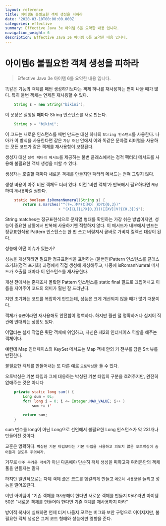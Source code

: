 ```yaml
---
layout: reference
title: 아이템6 불필요한 객체 생성을 피하라
date: '2020-03-10T00:00:00.000Z'
categories: effective
summary: Effective Java 3e 아이템 6을 요약한 내용 입니다.
navigation_weight: 6
description: Effective Java 3e 아이템 6를 요약한 내용 입니다.
---
```


# 아이템6 불필요한 객체 생성을 피하라

> Effective Java 3e 아이템 6를 요약한 내용 입니다.

똑같은 기능의 객체를 매번 생성하기보다는 객체 하나를 재사용하는 편이 나을 때가 많다. 특히 불변 객체는 언제든 재사용할 수 있다.

```java
    String s = new String("bikini");
```

이 문장은 실행될 때마다 String 인스턴스를 새로 만든다.

```java
    String s = "bikini";
```

이 코드는 새로운 인스턴스를 매번 만드는 대신 하나의 `String 인스턴스`를 사용한다. 나아가 이 방식을 사용한다면 같은 `가상 머신` 안에서 이와 똑같은 문자열 리터럴을 사용하는 모든 코드가 같은 객체를 재사용함이 보장된다.

생성자 대신 `정적 팩터리 메서드`를 제공하는 불변 클래스에서는 정적 팩터리 메서드를 사용해 불필요한 객체 생성을 피할 수 있다.

생성자는 호출할 때마다 새로운 객체를 만들지만 팩터리 메서드는 전혀 그렇지 않다.

생성 비용이 아주 비싼 객체도 더러 있다. 이런 '비싼 객체'가 반복해서 필요하다면 `캐싱`하여 `재사용`하길 권한다.

```java
    static boolean isRomanNumeral(String s) {
        return s.marches("^(?=.)M*(C[MD] }D?C{0,3})"
                        + "(X[CL]}L?X{0,3})(I[XV]|V?I{0,3})$");
```

String.matches는 정규표현식으로 문자열 형태를 확인하는 가장 쉬운 방법이지만, 성능이 중요한 상황에서 반복해 사용하기엔 적합하지 않다. 이 메서드가 내부에서 만드는 정규표현식용 Pattern 인스턴스는 한 번 쓰고 버렺져서 곧바로 가비지 컬렉션 대상이 된다.

성능에 어떤 이슈가 있는가?

성능을 개선하려면 필요한 정규표현식을 표현하는 \(불변인\)Pattern 인스턴스를 클래스 초기화\(정적 포기화\) 과정에서 직접 생성해 캐싱해두고, 나중에 isRomanNumral 메서드가 호출될 때마다 이 인스턴스를 재사용한다.

개선 전에서는 존재조차 몰랐던 Pattern 인스턴스를 static final 필드로 끄집어내고 이름을 지어주어 코드의 의미가 훨씬 잘 드러난다.

지연 초기화는 코드를 복잡하게 만드는데, 성능은 크게 개선되지 않을 때가 많기 때문이다.

객체가 `불변`이라면 재사용해도 안전함이 명백하다. 하지만 훨씬 덜 명확하거나 심지어 직관에 반대되는 상황도 있다.

어댑터는 실제 작업은 뒷단 객체에 위임하고, 자신은 제2의 인터페이스 역할을 해주는 객체이다.

예컨테 Map 인터페이스의 KeySet 메서드는 Map 객체 안의 키 전부를 담은 Srt 뷰를 반환한다.

불필요한 객체를 만들어내는 또 다른 예로 `오토박싱`을 들 수 있다.

오토박싱은 기본 타입과 그에 대응하는 박싱된 기본 타입의 구분을 흐려주지만, 완전히 없애주는 것은 아니다

```java
    private static long sum() {
        Long sum = 0L;
        for( long i = 0; i <= Integer.MAX_VALUE; i++ )
            sum += i'

        return sum;
    }
```

sum 변수를 long이 아닌 Long으로 선언해서 불필요한 Long 인스턴스가 약 231개나 만들어진 것이다.

교훈은 명확하다. `박싱된 기본 타입보다는 기본 타입을 사용하고 의도치 않은 오토박싱이 숨어들지 않도록 주의하자.`

거꾸로 `아주 무거운 객체`가 아닌 다음에야 단순히 객체 생성을 피하고자 여러분만의 객체 풀을 만들지는 말자

하지만 일반적으로는 자체 객체 풀은 코드를 헷갈리게 만들고 `메모리 사용량`을 늘리고 성능을 떨어뜨린다.

이번 아이템이 "기존 객체를 `재사용`해야 한다면 새로운 객체를 만들지 마라'라면 아이템 50은 "새로운 객체를 만들어야 한다면 기존 객체를 재사용하지 마라"

방어적 복사에 실패하면 언제 터져 나올지 모르는 버그와 보안 구멍으로 이어지지만, 불필요한 객체 생성은 그저 코드 형태와 성능에만 영향을 준다.

